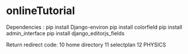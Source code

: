 # onlineTutorial

Dependencies :
    pip install Django-environ
    pip install colorfield
    pip install admin_interface
    pip install django_editorjs_fields


Return redirect code:
    10 home directory
    11 selectplan
    12 PHYSICS